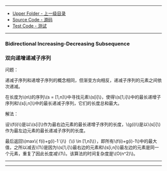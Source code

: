 --------
* [Upper Folder - 上一级目录](../../)
* [Source Code - 源码](https://github.com/zhaochenyou/Way-to-Algorithm/blob/master/src/DynamicProgramming/LinearDP/BidirectionalIncreasingDecreasingSubsequence.hpp)
* [Test Code - 测试](https://github.com/zhaochenyou/Way-to-Algorithm/blob/master/src/DynamicProgramming/LinearDP/BidirectionalIncreasingDecreasingSubsequence.cpp)

--------

### Bidirectional Increasing-Decreasing Subsequence
### 双向递增递减子序列
<div>
问题：
<p id="i">递减子序列和递增子序列的概念相同，但渐变方向相反，递减子序列的元素之间依次递减。 </p>
<p id="i">在长度为\(n\)的序列\(s = [1,n]\)中寻找元素\(s[i]\)，使得\(s[1,i]\)中的最长递增子序列和\(s[i,n]\)中的最长递减子序列，它们的长度总和最大。 </p>
解法：
<p id="i">设\(f(i)\)是以\(s[i]\)作为最右边元素的最长递增子序列的长度，\(g(i)\)是以\(s[i]\)作为最左边元素的最长递减子序列的长度。 </p>
<p id="i">最后返回\(max\{ f(i)+g(i)-1 \}\)（\(i \in [1,n]\)），即所有\(f(i)+g(i)-1\)中的最大值，之所以减去\(1\)是因为\(s[1,i]\)最右边的元素和\(s[i,n]\)最左边的元素是同一个元素，重复了因此长度减\(1\)。该算法的时间复杂度是\(O(n^2)\)。 </p>
</div>

--------
--------
